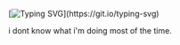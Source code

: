 [![Typing SVG](https://readme-typing-svg.demolab.com?font=JetBrains&pause=1000&color=D6E9F7&center=true&vCenter=true&width=435&lines=hi%2C+i'm+gianluca+%F0%9F%91%8B;welcome+to+my+profile!)](https://git.io/typing-svg)

i dont know what i'm doing most of the time.
<!--
**lostinvasion/lostinvasion** is a ✨ _special_ ✨ repository because its `README.md` (this file) appears on your GitHub profile.


-->
